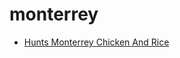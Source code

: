 # monterrey

 * [Hunts Monterrey Chicken And Rice](../index/h/hunts-monterrey-chicken-and-rice.json)

